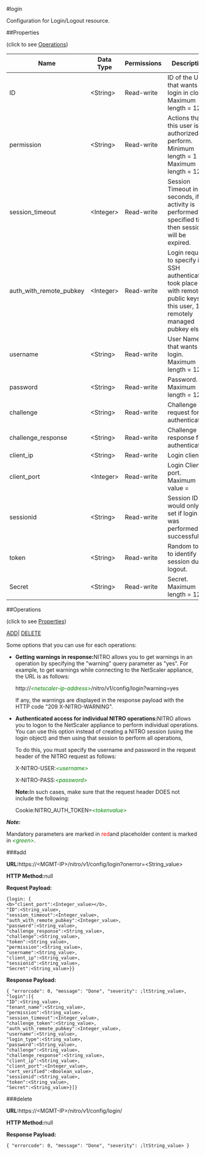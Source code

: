 #login

Configuration for Login/Logout resource.


##Properties 
<span>(click to see [Operations](#opera))</span>


<table><thead><tr><th>Name</th><th>Data Type</th><th>Permissions</th><th>Description</th></tr></thead><tbody><tr><td>ID</td><td>&lt;String></td><td>Read-write</td><td>ID of the User that wants to login in cloud.<br>Maximum length = 128</td></tr><tr><td>permission</td><td>&lt;String></td><td>Read-write</td><td>Actions that this user is authorized to perform.<br>Minimum length = 1<br>Maximum length = 128</td></tr><tr><td>session_timeout</td><td>&lt;Integer></td><td>Read-write</td><td>Session Timeout in seconds, if no activity is performed for specified time then session will be expired.</td></tr><tr><td>auth_with_remote_pubkey</td><td>&lt;Integer></td><td>Read-write</td><td>Login request to specify if SSH authentication took place with remote public keys for this user, 1 for remotely managed pubkey else 0.</td></tr><tr><td>username</td><td>&lt;String></td><td>Read-write</td><td>User Name that wants to login.<br>Maximum length = 128</td></tr><tr><td>password</td><td>&lt;String></td><td>Read-write</td><td>Password.<br>Maximum length = 128</td></tr><tr><td>challenge</td><td>&lt;String></td><td>Read-write</td><td>Challenge request for authentication.</td></tr><tr><td>challenge_response</td><td>&lt;String></td><td>Read-write</td><td>Challenge response for authentication.</td></tr><tr><td>client_ip</td><td>&lt;String></td><td>Read-write</td><td>Login client IP.</td></tr><tr><td>client_port</td><td>&lt;Integer></td><td>Read-write</td><td>Login Client port.<br>Maximum value =</td></tr><tr><td>sessionid</td><td>&lt;String></td><td>Read-write</td><td>Session ID would only be set if login was performed successfully.</td></tr><tr><td>token</td><td>&lt;String></td><td>Read-write</td><td>Random token to identify session during logout.</td></tr><tr><td>Secret</td><td>&lt;String></td><td>Read-write</td><td>Secret.<br>Maximum length = 128</td></tr></tbody></table>
##Operations 
<span>(click to see [Properties](#prope))</span>


[ADD]()| [DELETE](#d)


Some options that you can use for each operations:
<ul><li><p><b>Getting warnings in response:</b>NITRO allows you to get warnings in an operation by specifying the "warning" query parameter as "yes". For example, to get warnings while connecting to the NetScaler appliance, the URL is as follows:</p><p>http://<span style="color:green;font-style:italic;">&lt;netscaler-ip-address&gt;</span>/nitro/v1/config/login?warning=yes</p><p>If any, the warnings are displayed in the response payload with the HTTP code "209 X-NITRO-WARNING".</p></li><li><p><b>Authenticated access for individual NITRO operations:</b>NITRO allows you to logon to the NetScaler appliance to perform individual operations. You can use this option instead of creating a NITRO session (using the login object) and then using that session to perform all operations,</p><p>To do this, you must specify the username and password in the request header of the NITRO request as follows:</p><p>X-NITRO-USER:<span style="color:green;font-style:italic;">&lt;username&gt;</span></p><p>X-NITRO-PASS:<span style="color:green;font-style:italic;">&lt;password&gt;</span></p><p><b>Note:</b>In such cases, make sure that the request header DOES not include the following:</p><p>Cookie:NITRO_AUTH_TOKEN=<span style="color:green;font-style:italic;">&lt;tokenvalue&gt;</span></p></li></ul>



***Note:*** 
Mandatory parameters are marked in <span style="color:#FF0000;">red</span>and placeholder content is marked in <span style="color:green;font-style:italic">&lt;green&gt;</span>.

###add



<b>URL:</b>https://&lt;MGMT-IP&gt;/nitro/v1/config/login?onerror=&lt;String_value&gt;
<b>HTTP Method:</b>null
<b>Request Payload: </b>```{login: {<b>"client_port":<Integer_value></b>,"ID":<String_value>,"session_timeout":<Integer_value>,"auth_with_remote_pubkey":<Integer_value>,"password":<String_value>,"challenge_response":<String_value>,"challenge":<String_value>,"token":<String_value>,"permission":<String_value>,"username":<String_value>,"client_ip":<String_value>,"sessionid":<String_value>,"Secret":<String_value>}}```
<b>Response Payload: </b>```{ "errorcode": 0, "message": "Done", "severity": ;ltString_value>, "login":[{"ID":<String_value>,"tenant_name":<String_value>,"permission":<String_value>,"session_timeout":<Integer_value>,"challenge_token":<String_value>,"auth_with_remote_pubkey":<Integer_value>,"username":<String_value>,"login_type":<String_value>,"password":<String_value>,"challenge":<String_value>,"challenge_response":<String_value>,"client_ip":<String_value>,"client_port":<Integer_value>,"cert_verified":<Boolean_value>,"sessionid":<String_value>,"token":<String_value>,"Secret":<String_value>}]}```



###delete



<b>URL:</b>https://&lt;MGMT-IP&gt;/nitro/v1/config/login/
<b>HTTP Method:</b>null
<b>Response Payload: </b>```{ "errorcode": 0, "message": "Done", "severity": ;ltString_value> }```



